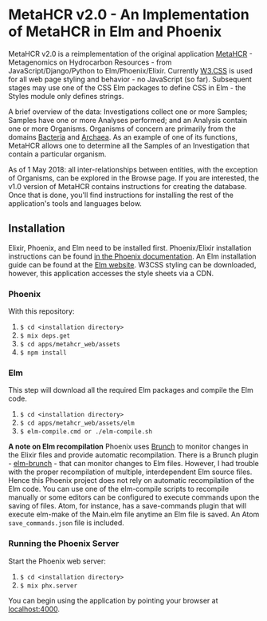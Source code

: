 # MetaHCR v2.0 - An Implementation of MetaHCR in Elm and Phoenix

MetaHCR v2.0 is a reimplementation of the original application [MetaHCR](https://github.com/metahcr/metahcr_v1.0) - Metagenomics on Hydrocarbon Resources - from JavaScript/Django/Python to Elm/Phoenix/Elixir. Currently [W3.CSS](https://www.w3schools.com/w3css/) is used for all web page styling and behavior - no JavaScript (so far). Subsequent stages may use one of the CSS Elm packages to define CSS in Elm - the Styles module only defines strings.

A brief overview of the data: Investigations collect one or more Samples; Samples have one or more Analyses performed; and an Analysis contain one or more Organisms. Organisms of concern are primarily from the domains  [Bacteria](https://en.wikipedia.org/wiki/Bacteria) and [Archaea](https://en.wikipedia.org/wiki/Archaea). As an example of one of its functions, MetaHCR allows one to determine all the Samples of an Investigation that contain a particular organism.


As of 1 May 2018: all inter-relationships between entities, with the exception of Organisms, can be explored in the Browse page. If you are interested, the v1.0 version of MetaHCR contains instructions for creating the database. Once that is done, you'll find instructions for installing the rest of the application's tools and languages below.

## Installation
Elixir, Phoenix, and Elm need to be installed first. Phoenix/Elixir installation instructions can be found [in the Phoenix documentation](https://hexdocs.pm/phoenix/installation.html#content). An Elm installation guide can be found at the [Elm website](https://guide.elm-lang.org/install.html). W3CSS styling can be downloaded, however, this application accesses the style sheets via a CDN.

### Phoenix
With this repository:
1. `$ cd <installation directory>`
2. `$ mix deps.get`
3. `$ cd apps/metahcr_web/assets`
4. `$ npm install`

### Elm

This step will download all the required Elm packages and compile the Elm code.
1. `$ cd <installation directory>`
2. `$ cd apps/metahcr_web/assets/elm`
3. `$ elm-compile.cmd or ./elm-compile.sh`

**A note on Elm recompilation** Phoenix uses [Brunch](http://brunch.io/) to monitor changes in the Elixir files and provide automatic recompilation. There is a Brunch plugin - [elm-brunch](https://www.npmjs.com/package/elm-brunch) - that can monitor changes to Elm files. However, I had trouble with the proper recompilation of multiple, interdependent Elm source files. Hence this Phoenix project does not rely on automatic recompilation of the Elm code. You can use one of the elm-compile scripts to recompile manually or some editors can be configured to execute commands upon the saving of files. Atom, for instance, has a save-commands plugin that will execute elm-make of the Main.elm file anytime an Elm file is saved. An Atom `save_commands.json` file is included.

### Running the Phoenix Server
Start the Phoenix web server:
1. `$ cd <installation directory>`
2. `$ mix phx.server`

You can begin using the application by pointing your browser at [localhost:4000](localhost:4000).
